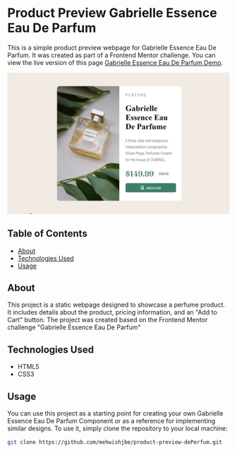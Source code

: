 # Product Preview Gabrielle Essence Eau De Parfum

This is a simple product preview webpage for Gabrielle Essence Eau De Parfum. It was created as part of a Frontend Mentor challenge. 
You can view the live version of this page [Gabrielle Essence Eau De Parfum Demo](https://mehwishjbe.github.io/product-preview-dePerfum/).

![Gabrielle Essence Eau De Parfum Preview](./images/product-preview.JPG)

## Table of Contents

- [About](#about)
- [Technologies Used](#technologies-used)
- [Usage](#usage)

## About

This project is a static webpage designed to showcase a perfume product. It includes details about the product, pricing information, and an "Add to Cart" button. The project was created based on the Frontend Mentor challenge "Gabrielle Essence Eau De Parfum"

## Technologies Used

- HTML5
- CSS3

## Usage

You can use this project as a starting point for creating your own Gabrielle Essence Eau De Parfum Component or as a reference for implementing similar designs. To use it, simply clone the repository to your local machine:

```bash
git clone https://github.com/mehwishjbe/product-preview-dePerfum.git
